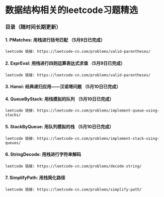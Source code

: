 # 数据结构相关的leetcode习题精选

### 目录（随时间长期更新）
#### 1. PMatches: 用栈进行括号匹配 （5月9日已完成） 
```
leetcode 链接: https://leetcode-cn.com/problems/valid-parentheses/
```

#### 2. ExprEval: 用栈进行四则运算表达式求值 （5月9日已完成）
```
leetcode 链接: https://leetcode-cn.com/problems/valid-parentheses/
```

#### 3. Hanoi: 经典递归应用——汉诺塔问题 （5月10日已完成）

#### 4. QueueByStack: 用栈模拟的队列 （5月10日已完成）
```
leetcode 链接: https://leetcode-cn.com/problems/implement-queue-using-stacks/
```

#### 5. StackByQueue: 用队列模拟的栈 （5月10日已完成）
```
leetcode 链接: https://leetcode-cn.com/problems/implement-stack-using-queues/
```

#### 6. StringDecode: 用栈进行字符串解码
```
leetcode 链接: https://leetcode-cn.com/problems/decode-string/
```

#### 7. SimplifyPath: 用栈简化路径
```
leetcode 链接: https://leetcode-cn.com/problems/simplify-path/
```

